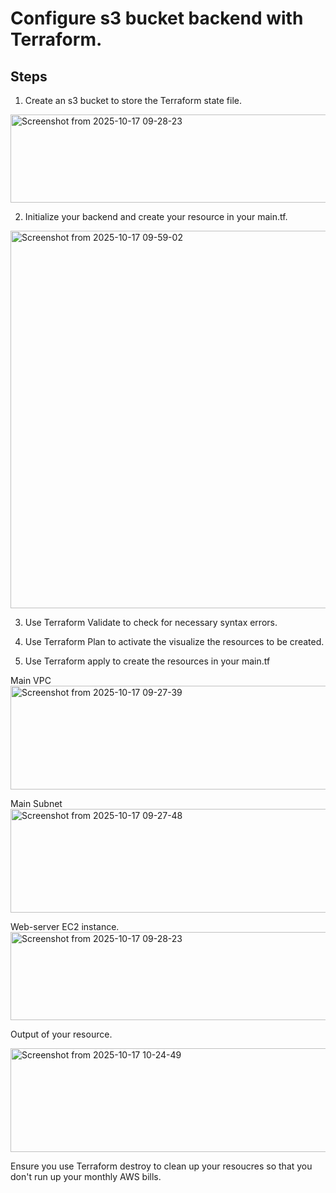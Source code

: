 # Configure s3 bucket backend with Terraform.

## Steps
1. Create an s3 bucket to store the Terraform state file.
<img width="1077" height="141" alt="Screenshot from 2025-10-17 09-28-23" src="https://github.com/user-attachments/assets/c9a302ea-d5e7-4c67-976e-0a1ece775c89" />

2. Initialize your backend and create your resource in your main.tf.
<img width="1007" height="604" alt="Screenshot from 2025-10-17 09-59-02" src="https://github.com/user-attachments/assets/e5bad571-410c-4b48-a99d-26da630cb486" />

3. Use Terraform Validate to check for necessary syntax errors.
   
4. Use Terraform Plan to activate the visualize the resources to be created.
   
5. Use Terraform apply to create the resources in your main.tf

Main VPC
<img width="1125" height="166" alt="Screenshot from 2025-10-17 09-27-39" src="https://github.com/user-attachments/assets/37977f34-f5c2-4b2c-897c-59c1975f4d4f" />

Main Subnet
<img width="1125" height="166" alt="Screenshot from 2025-10-17 09-27-48" src="https://github.com/user-attachments/assets/d976cf26-3e74-45ce-adbd-c0fe453f0d99" />

Web-server EC2 instance.
<img width="1077" height="141" alt="Screenshot from 2025-10-17 09-28-23" src="https://github.com/user-attachments/assets/2301f8a9-e92e-4a0a-8389-4cf05f64ce75" />

Output of your resource.

<img width="818" height="166" alt="Screenshot from 2025-10-17 10-24-49" src="https://github.com/user-attachments/assets/7299bb98-431e-4313-99b0-87e1ffb146de" />

Ensure you use Terraform destroy to clean up your resoucres so that you don't run up your monthly AWS bills.







